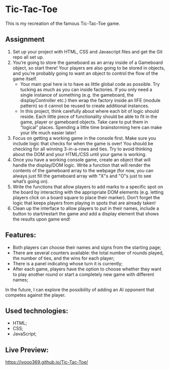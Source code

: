 # Tic-Tac-Toe

This is my recreation of the famous Tic-Tac-Toe game.

## Assignment

1. Set up your project with HTML, CSS and Javascript files and get the Git repo all set up.
2. You’re going to store the gameboard as an array inside of a Gameboard object, so start there! Your players are also going to be stored in objects, and you’re probably going to want an object to control the flow of the game itself.
   - Your main goal here is to have as little global code as possible. Try tucking as much as you can inside factories. If you only need a single instance of something (e.g. the gameboard, the displayController etc.) then wrap the factory inside an IIFE (module pattern) so it cannot be reused to create additional instances.
   - In this project, think carefully about where each bit of logic should reside. Each little piece of functionality should be able to fit in the game, player or gameboard objects. Take care to put them in “logical” places. Spending a little time brainstorming here can make your life much easier later!
3. Focus on getting a working game in the console first. Make sure you include logic that checks for when the game is over! You should be checking for all winning 3-in-a-rows and ties. Try to avoid thinking about the DOM and your HTML/CSS until your game is working.
4. Once you have a working console game, create an object that will handle the display/DOM logic. Write a function that will render the contents of the gameboard array to the webpage (for now, you can always just fill the gameboard array with "X"s and "O"s just to see what’s going on).
5. Write the functions that allow players to add marks to a specific spot on the board by interacting with the appropriate DOM elements (e.g. letting players click on a board square to place their marker). Don’t forget the logic that keeps players from playing in spots that are already taken!
6. Clean up the interface to allow players to put in their names, include a button to start/restart the game and add a display element that shows the results upon game end!

## Features:

- Both players can choose their names and signs from the starting page;
- There are several counters available: the total number of rounds played, the number of ties, and the wins for each player;
- There is a panel indicating whose turn it is currently;
- After each game, players have the option to choose whether they want to play another round or start a completely new game with different names;

In the future, I can explore the possibility of adding an AI opponent that competes against the player.

## Used technologies:

- HTML;
- CSS;
- JavaScript;

## Live Preview:

https://ivooo369.github.io/Tic-Tac-Toe/
